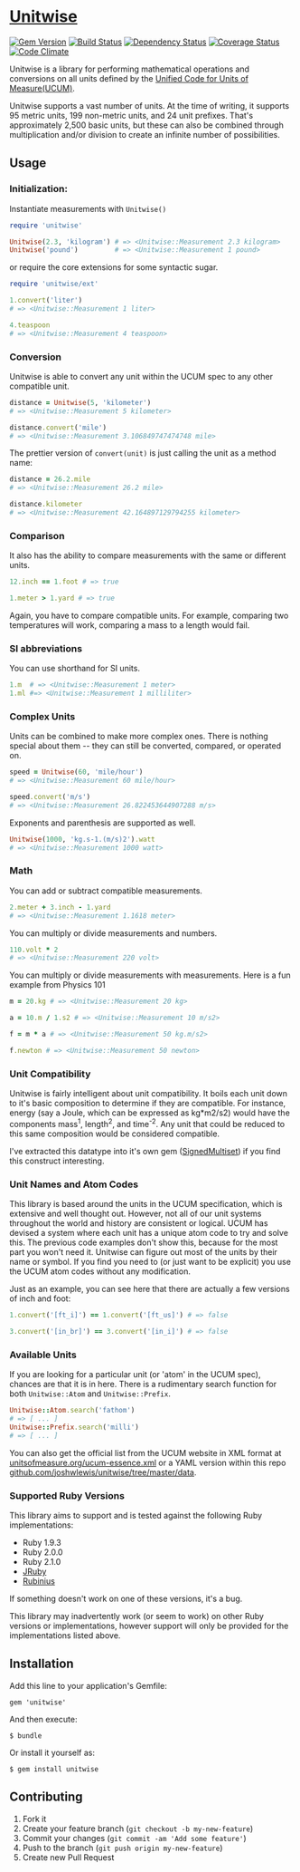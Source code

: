 # [Unitwise](//github.com/joshwlewis/unitwise)

[![Gem Version](https://badge.fury.io/rb/unitwise.png)](http://badge.fury.io/rb/unitwise)
[![Build Status](https://travis-ci.org/joshwlewis/unitwise.png)](https://travis-ci.org/joshwlewis/unitwise)
[![Dependency Status](https://gemnasium.com/joshwlewis/unitwise.png)](https://gemnasium.com/joshwlewis/unitwise)
[![Coverage Status](https://coveralls.io/repos/joshwlewis/unitwise/badge.png)](https://coveralls.io/r/joshwlewis/unitwise)
[![Code Climate](https://codeclimate.com/github/joshwlewis/unitwise.png)](https://codeclimate.com/github/joshwlewis/unitwise)


Unitwise is a library for performing mathematical operations and conversions on all units defined by the [Unified Code for Units of Measure(UCUM)](http://unitsofmeasure.org/).

Unitwise supports a vast number of units. At the time of writing, it supports 95 metric units, 199 non-metric units, and 24 unit prefixes. That's approximately 2,500 basic units, but these can also be combined through multiplication and/or division to create an infinite number of possibilities.

## Usage

### Initialization:

Instantiate measurements with `Unitwise()`

```ruby
require 'unitwise'

Unitwise(2.3, 'kilogram') # => <Unitwise::Measurement 2.3 kilogram>
Unitwise('pound')         # => <Unitwise::Measurement 1 pound>
```

or require the core extensions for some syntactic sugar.

```ruby
require 'unitwise/ext'

1.convert('liter')
# => <Unitwise::Measurement 1 liter>

4.teaspoon
# => <Unitwise::Measurement 4 teaspoon>
```

### Conversion

Unitwise is able to convert any unit within the UCUM spec to any other
compatible unit.

```ruby
distance = Unitwise(5, 'kilometer') 
# => <Unitwise::Measurement 5 kilometer>

distance.convert('mile')
# => <Unitwise::Measurement 3.106849747474748 mile>
```

The prettier version of `convert(unit)` is just calling the unit as a method
name:

```ruby
distance = 26.2.mile
# => <Unitwise::Measurement 26.2 mile>

distance.kilometer
# => <Unitwise::Measurement 42.164897129794255 kilometer>
```

### Comparison

It also has the ability to compare measurements with the same or different units.

```ruby
12.inch == 1.foot # => true

1.meter > 1.yard # => true
```

Again, you have to compare compatible units. For example, comparing two 
temperatures will work, comparing a mass to a length would fail.

### SI abbreviations

You can use shorthand for SI units.

```ruby
1.m  # => <Unitwise::Measurement 1 meter>
1.ml #=> <Unitwise::Measurement 1 milliliter>
```

### Complex Units

Units can be combined to make more complex ones. There is nothing special about
them -- they can still be converted, compared, or operated on.

```ruby
speed = Unitwise(60, 'mile/hour')
# => <Unitwise::Measurement 60 mile/hour>

speed.convert('m/s')
# => <Unitwise::Measurement 26.822453644907288 m/s>
```

Exponents and parenthesis are supported as well.

```ruby
Unitwise(1000, 'kg.s-1.(m/s)2').watt
# => <Unitwise::Measurement 1000 watt>
```

### Math

You can add or subtract compatible measurements.

```ruby
2.meter + 3.inch - 1.yard
# => <Unitwise::Measurement 1.1618 meter>
```

You can multiply or divide measurements and numbers.

```ruby
110.volt * 2
# => <Unitwise::Measurement 220 volt>
```

You can multiply or divide measurements with measurements. Here is a fun example
from Physics 101

```ruby
m = 20.kg # => <Unitwise::Measurement 20 kg>

a = 10.m / 1.s2 # => <Unitwise::Measurement 10 m/s2>

f = m * a # => <Unitwise::Measurement 50 kg.m/s2>

f.newton # => <Unitwise::Measurement 50 newton>
```

### Unit Compatibility

Unitwise is fairly intelligent about unit compatibility. It boils each unit down
to it's basic composition to determine if they are compatible. For instance,
energy (say a Joule, which can be expressed as kg*m2/s2) would have the 
components mass<sup>1</sup>, length<sup>2</sup>, and 
time<sup>-2</sup>. Any unit that could be reduced to this same composition 
would be considered compatible. 

I've extracted this datatype into it's own gem ([SignedMultiset](//github.com/joshwlewis/signed_multiset)) if you find this construct interesting.

### Unit Names and Atom Codes

This library is based around the units in the UCUM specification, which is
extensive and well thought out. However, not all of our unit systems throughout
the world and history are consistent or logical. UCUM has devised a system where
each unit has a unique atom code to try and solve this. The previous code examples
don't show this, because for the most part you won't need it. Unitwise can
figure out most of the units by their name or symbol. If you find you need to
(or just want to be explicit) you use the UCUM atom codes without any
modification.

Just as an example, you can see here that there are actually a few versions of inch
and foot:

```ruby
1.convert('[ft_i]') == 1.convert('[ft_us]') # => false

3.convert('[in_br]') == 3.convert('[in_i]') # => false
```

### Available Units

If you are looking for a particular unit (or 'atom' in the UCUM spec), chances 
are that it is in here. There is a rudimentary search function for both
`Unitwise::Atom` and `Unitwise::Prefix`.

```ruby
Unitwise::Atom.search('fathom')
# => [ ... ]
Unitwise::Prefix.search('milli')
# => [ ... ]
```

You can also get the official list from the UCUM website in XML format at 
[unitsofmeasure.org/ucum-essence.xml](http://unitsofmeasure.org/ucum-essence.xml) 
or a YAML version within this repo 
[github.com/joshwlewis/unitwise/tree/master/data](//github.com/joshwlewis/unitwise/tree/master/data).

### Supported Ruby Versions

This library aims to support and is tested against the following Ruby
implementations:

* Ruby 1.9.3
* Ruby 2.0.0
* Ruby 2.1.0
* [JRuby](http://jruby.org/)
* [Rubinius](http://rubini.us/)

If something doesn't work on one of these versions, it's a bug.

This library may inadvertently work (or seem to work) on other Ruby versions or
implementations, however support will only be provided for the implementations
listed above.

## Installation

Add this line to your application's Gemfile:

    gem 'unitwise'

And then execute:

    $ bundle

Or install it yourself as:

    $ gem install unitwise


## Contributing

1. Fork it
2. Create your feature branch (`git checkout -b my-new-feature`)
3. Commit your changes (`git commit -am 'Add some feature'`)
4. Push to the branch (`git push origin my-new-feature`)
5. Create new Pull Request
